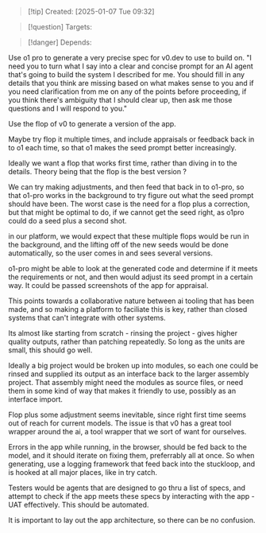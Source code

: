
>[!tip] Created: [2025-01-07 Tue 09:32]

>[!question] Targets: 

>[!danger] Depends: 

Use o1 pro to generate a very precise spec for v0.dev to use to build on.
	"I need you to turn what I say into a clear and concise prompt for an AI agent that's going to build the system I described for me. You should fill in any details that you think are missing based on what makes sense to you and if you need clarification from me on any of the points before proceeding, if you think there's ambiguity that I should clear up, then ask me those questions and I will respond to you."

Use the flop of v0 to generate a version of the app.

Maybe try flop it multiple times, and include appraisals or feedback back in to o1 each time, so that o1 makes the seed prompt better increasingly.

Ideally we want a flop that works first time, rather than diving in to the details.
Theory being that the flop is the best version ?

We can try making adjustments, and then feed that back in to o1-pro, so that o1-pro works in the background to try figure out what the seed prompt should have been.
The worst case is the need for a flop plus a correction, but that might be optimal to do, if we cannot get the seed right, as o1pro could do a seed plus a second shot.

in our platform, we would expect that these multiple flops would be run in the background, and the lifting off of the new seeds would be done automatically, so the user comes in and sees several versions.

o1-pro might be able to look at the generated code and determine if it meets the requirements or not, and then would adjust its seed prompt in a certain way.  It could be passed screenshots of the app for appraisal.

This points towards a collaborative nature between ai tooling that has been made, and so making a platform to faciliate this is key, rather than closed systems that can't integrate with other systems.

Its almost like starting from scratch - rinsing the project - gives higher quality outputs, rather than patching repeatedly.  So long as the units are small, this should go well.

Ideally a big project would be broken up into modules, so each one could be rinsed and supplied its output as an interface back to the larger assembly project.  That assembly might need the modules as source files, or need them in some kind of way that makes it friendly to use, possibly as an interface import.

Flop plus some adjustment seems inevitable, since right first time seems out of reach for current models.  The issue is that v0 has a great tool wrapper around the ai, a tool wrapper that we sort of want for ourselves.

Errors in the app while running, in the browser, should be fed back to the model, and it should iterate on fixing them, preferrably all at once.  So when generating, use a logging framework that feed back into the stuckloop, and is hooked at all major places, like in try catch.

Testers would be agents that are designed to go thru a list of specs, and attempt to check if the app meets these specs by interacting with the app - UAT effectively.  This should be automated.  

It is important to lay out the app architecture, so there can be no confusion.